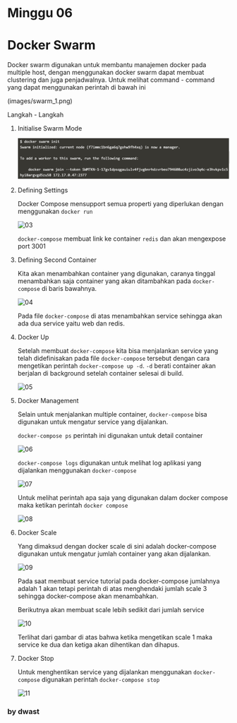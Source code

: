 # Minggu 06

# Docker Swarm

Docker swarm digunakan untuk membantu manajemen docker pada multiple host, dengan menggunakan docker swarm dapat membuat clustering dan juga penjadwalnya. Untuk melihat command - command yang dapat menggunakan perintah di bawah ini 

(images/swarm_1.png)

Langkah - Langkah 

1.  Initialise Swarm Mode 
    
    ![01](images/swarm_2.png)

2.  Defining Settings
    
    Docker Compose mensupport semua properti yang diperlukan dengan menggunakan ```docker run```

    ![03](images/compose_3.png)

    ```docker-compose``` membuat link ke container ```redis``` dan akan mengexpose port 3001
    
3.  Defining Second Container
    
    Kita akan menambahkan container yang digunakan, caranya tinggal menambahkan saja container yang akan ditambahkan pada ```docker-compose``` di baris bawahnya.

    ![04](images/compose_4.png)

    Pada file ```docker-compose``` di atas menambahkan service sehingga akan ada dua service yaitu web dan redis.

4.  Docker Up
    
    Setelah membuat ```docker-compose``` kita bisa menjalankan service yang telah didefinisakan pada file ```docker-compose``` tersebut dengan cara mengetikan perintah ```docker-compose up -d```. ```-d``` berati container akan berjalan di background setelah container selesai di build.

    ![05](images/compose_5.png)

5.  Docker Management
    
    Selain untuk menjalankan multiple container, ```docker-compose``` bisa digunakan untuk mengatur service yang dijalankan.

    ```docker-compose ps``` perintah ini digunakan untuk detail container 

    ![06](images/compose_6.png)

    ```docker-compose logs``` digunakan untuk melihat log aplikasi yang dijalankan menggunakan ```docker-compose```

    ![07](images/compose_7.png)

    Untuk melihat perintah apa saja yang digunakan dalam docker compose maka ketikan perintah ```docker compose```

    ![08](images/compose_8.png)

6.  Docker Scale
    
    Yang dimaksud dengan docker scale di sini adalah docker-compose digunakan untuk mengatur jumlah container yang akan dijalankan.

    ![09](images/compose_9.png)

    Pada saat membuat service tutorial pada docker-compose jumlahnya adalah 1 akan tetapi perintah di atas menghendaki jumlah scale 3 sehingga docker-compose akan menambahkan.

    Berikutnya akan membuat scale lebih sedikit dari jumlah service

    ![10](images/compose_10.png)

    Terlihat dari gambar di atas bahwa ketika mengetikan scale 1 maka service ke dua dan ketiga akan dihentikan dan dihapus.

7.  Docker Stop
    
    Untuk menghentikan service yang dijalankan menggunakan ```docker-compose``` digunakan perintah ```docker-compose stop```

    ![11](images/compose_11.png)


### by dwast


